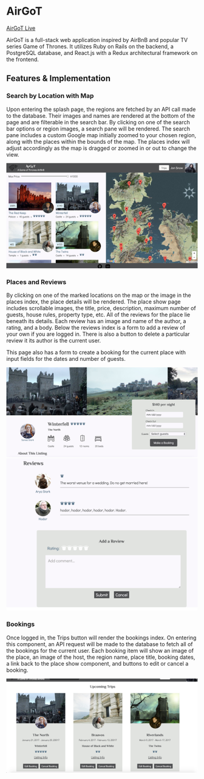 # AirGoT
[AirGoT Live](https://air-got.herokuapp.com)

AirGoT is a full-stack web application inspired by AirBnB and popular TV series Game of Thrones. It utilizes Ruby on Rails on the backend, a PostgreSQL database, and React.js with a Redux architectural framework on the frontend.

## Features & Implementation

### Search by Location with Map

Upon entering the splash page, the regions are fetched by an API call made to the database. Their images and names are rendered at the bottom of the page and are filterable in the search bar. By clicking on one of the search bar options or region images, a search pane will be rendered. The search pane includes a custom Google map initially zoomed to your chosen region, along with the places within the bounds of the map. The places index will adjust accordingly as the map is dragged or zoomed in or out to change the view.

![image of search pane](docs/screenshots/search-pane.png)

### Places and Reviews

By clicking on one of the marked locations on the map or the image in the places index, the place details will be rendered. The place show page includes scrollable images, the title, price, description, maximum number of guests, house rules, property type, etc. All of the reviews for the place lie beneath its details. Each review has an image and name of the author, a rating, and a body. Below the reviews index is a form to add a review of your own if you are logged in. There is also a button to delete a particular review it its author is the current user.

This page also has a form to create a booking for the current place with input fields for the dates and number of guests.

![image of place show](docs/screenshots/place.png)
![image of reviews](docs/screenshots/reviews.png)

### Bookings

Once logged in, the Trips button will render the bookings index. On entering this component, an API request will be made to the database to fetch all of the bookings for the current user. Each booking item will show an image of the place, an image of the host, the region name, place title, booking dates, a link back to the place show component, and buttons to edit or cancel a booking.

![image of bookings](docs/screenshots/bookings.png)
